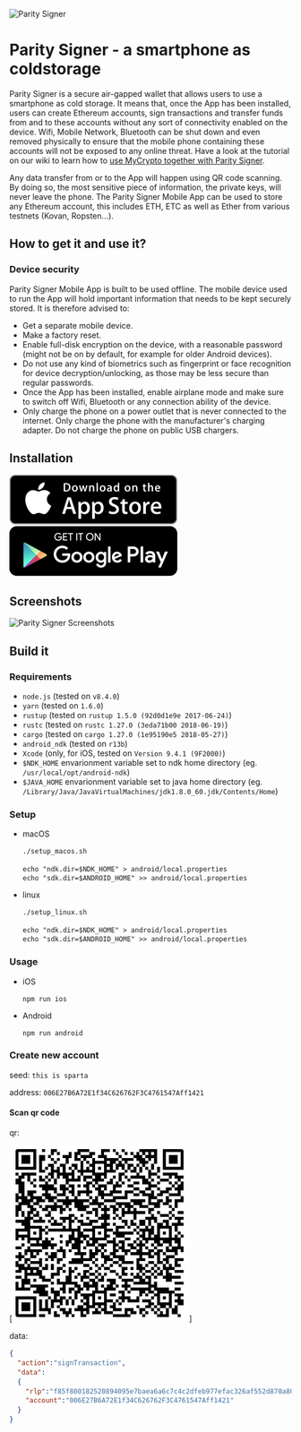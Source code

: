 ![Parity Signer](https://wiki.parity.io/images/logo-parity-signer.jpg)

# Parity Signer - a smartphone as coldstorage

Parity Signer is a secure air-gapped wallet that allows users to use a smartphone as cold storage. It means that, once the App has been installed, users can create Ethereum accounts, sign transactions and transfer funds from and to these accounts without any sort of connectivity enabled on the device. Wifi, Mobile Network, Bluetooth can be shut down and even removed physically to ensure that the mobile phone containing these accounts will not be exposed to any online threat. Have a look at the tutorial on our wiki to learn how to [use MyCrypto together with Parity Signer](https://wiki.parity.io/Parity-Signer-Mobile-App-MyCrypto-tutorial).

Any data transfer from or to the App will happen using QR code scanning. By doing so, the most sensitive piece of information, the private keys, will never leave the phone. The Parity Signer Mobile App can be used to store any Ethereum account, this includes ETH, ETC as well as Ether from various testnets (Kovan, Ropsten...).

## How to get it and use it?

### Device security
Parity Signer Mobile App is built to be used offline. The mobile device used to run the App will hold important information that needs to be kept securely stored. It is therefore advised to:
- Get a separate mobile device.
- Make a factory reset.
- Enable full-disk encryption on the device, with a reasonable password (might not be on by default, for example for older Android devices).
- Do not use any kind of biometrics such as fingerprint or face recognition for device decryption/unlocking, as those may be less secure than regular passwords.
- Once the App has been installed, enable airplane mode and make sure to switch off Wifi, Bluetooth or any connection ability of the device.
- Only charge the phone on a power outlet that is never connected to the internet. Only charge the phone with the manufacturer's charging adapter. Do not charge the phone on public USB chargers.

## Installation
[![App Store][app-store-badge]][app-store-url]
[![Google Play][google-play-badge]][google-play-url]

[app-store-badge]: ./res/app-store-badge.png
[app-store-url]: https://itunes.apple.com/us/app/parity-signer/id1218174838
[google-play-badge]: ./res/google-play-badge.png
[google-play-url]: https://play.google.com/store/apps/details?id=com.nativesigner

## Screenshots

![Parity Signer Screenshots](https://i.imgur.com/HHnwyAp.jpg)

## Build it
### Requirements

- `node.js` (tested on `v8.4.0`)
- `yarn` (tested on `1.6.0`)
- `rustup` (tested on `rustup 1.5.0 (92d0d1e9e 2017-06-24)`)
- `rustc` (tested on `rustc 1.27.0 (3eda71b00 2018-06-19)`)
- `cargo` (tested on `cargo 1.27.0 (1e95190e5 2018-05-27)`)
- `android_ndk` (tested on `r13b`)
- `Xcode` (only, for iOS, tested on `Version 9.4.1 (9F2000)`)
- `$NDK_HOME` envarionment variable set to ndk home directory (eg. `/usr/local/opt/android-ndk`)
- `$JAVA_HOME` envarionment variable set to java home directory (eg. `/Library/Java/JavaVirtualMachines/jdk1.8.0_60.jdk/Contents/Home`)

### Setup

- macOS

    ```
    ./setup_macos.sh

    echo "ndk.dir=$NDK_HOME" > android/local.properties
    echo "sdk.dir=$ANDROID_HOME" >> android/local.properties
    ```

- linux

    ```
    ./setup_linux.sh

    echo "ndk.dir=$NDK_HOME" > android/local.properties
    echo "sdk.dir=$ANDROID_HOME" >> android/local.properties
    ```

### Usage

- iOS

    ```
    npm run ios
    ```

- Android

    ```
    npm run android
    ```


### Create new account

seed: `this is sparta`

address: `006E27B6A72E1f34C626762F3C4761547Aff1421`

#### Scan qr code


qr:

[![qr][tx_qr]]

data:

```json
{
  "action":"signTransaction",
  "data":
  {
    "rlp":"f85f800182520894095e7baea6a6c7c4c2dfeb977efac326af552d870a801ba048b55bfa915ac795c431978d8a6a992b628d557da5ff759b307d495a36649353a0efffd310ac743f371de3b9f7f9cb56c0b28ad43601b4ab949f53faa07bd2c804",
    "account":"006E27B6A72E1f34C626762F3C4761547Aff1421"
  }
}
```

[tx_qr]: ./docs/tx_qr.png
